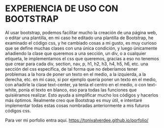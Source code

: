 # EXPERIENCIA DE USO CON BOOTSTRAP
Al usar bootstrap, podemos facilitar mucho la creación de una página web, o editar una plantilla, en mi caso he editado una plantilla de Bootstrap, he examinado el código css, y he cambiado cosas a mi gusto, es muy curioso que se define muchas clases con una única condición, y luego únicamente añadiendo la clase que queremos a una sección, un div, o a cualquier etiqueta, le implementamos el css que queremos, gracias a eso no tenemos que crear para cada div, section, nav, p, h1, h2, h3, h4, h5, h6, etc. una sección del css específica, de tal forma que no deberíamos tener problemas a la hora de poner un texto en el medio, a la izquierda, a la derecha, etc. en mi caso, si por ejemplo quería poner un texto en el medio, con añadirle la clase text-center, ya tenía el centro en el medio, o con text-white, ponía el texto en blanco, eso para todas las funciones que quisiéramos realizar.
Esto ayuda a simplificar mucho los códigos y hacerlos más óptimos. Realmente creo que Bootstrap es muy útil, e intentaré implementar todas estas cosas nombradas anteriormente a mis futuros códigos css.

Para ver mi porfolio entra aquí. https://tonivalverdee.github.io/porfolio/